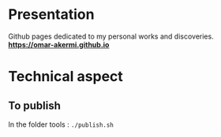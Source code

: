 # Presentation 

Github pages dedicated to my personal works and discoveries.  
**https://omar-akermi.github.io**

# Technical aspect 
## To publish 
In the folder tools : `./publish.sh`

